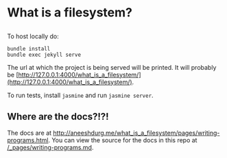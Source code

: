 # What is a filesystem?

## 
To host locally do:
```
bundle install
bundle exec jekyll serve
```

The url at which the project is being served will be printed.
It will probably be [http://127.0.0.1:4000/what_is_a_filesystem/](http://127.0.0.1:4000/what_is_a_filesystem/).

To run tests, install `jasmine` and run `jasmine server`.

## Where are the docs?!?!

The docs are at http://aneeshdurg.me/what_is_a_filesystem/pages/writing-programs.html.
You can view the source for the docs in this repo at [/\_pages/writing-programs.md](/_pages/writing-programs.md).
